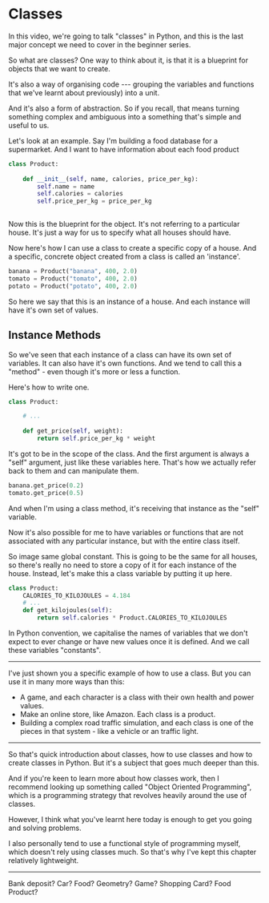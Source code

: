 # Classes

In this video, we're going to talk "classes" in Python, and this is the last major concept we need to cover in the beginner series.

So what are classes? One way to think about it, is that it is a blueprint for objects that we want to create.

It's also a way of organising code --- grouping the variables and functions that we've learnt about previously) into a unit.

And it's also a form of abstraction. So if you recall, that means turning something complex and ambiguous into a something that's simple and useful to us.

Let's look at an example. Say I'm building a food database for a supermarket. And I want to have information about each food product

```python
class Product:
	
	def __init__(self, name, calories, price_per_kg):
		self.name = name
		self.calories = calories
		self.price_per_kg = price_per_kg
	
```

Now this is the blueprint for the object. It's not referring to a particular house. It's just a way for us to specify what all houses should have.

Now here's how I can use a class to create a specific copy of a house. And a specific, concrete object created from a class is called an 'instance'.

```python
banana = Product("banana", 400, 2.0)
tomato = Product("tomato", 400, 2.0)
potato = Product("potato", 400, 2.0)
```

So here we say that this is an instance of a house. And each instance will have it's own set of values.

## Instance Methods

So we've seen that each instance of a class can have its own set of variables. It can also have it's own functions. And we tend to call this a "method" - even though it's more or less a function.

Here's how to write one.

```python
class Product:

	# ...
	
	def get_price(self, weight):
		return self.price_per_kg * weight
```

It's got to be in the scope of the class. And the first argument is always a "self" argument, just like these variables here. That's how we actually refer back to them and can manipulate them.

```python
banana.get_price(0.2)
tomato.get_price(0.5)
```

And when I'm using a class method, it's receiving that instance as the "self" variable.

Now it's also possible for me to have variables or functions that are not associated with any particular instance, but with the entire class itself.

So image same global constant. This is going to be the same for all houses, so there's really no need to store a copy of it for each instance of the house. Instead, let's make this a class variable by putting it up here.

```python
class Product:
	CALORIES_TO_KILOJOULES = 4.184
	# ...
	def get_kilojoules(self):
		return self.calories * Product.CALORIES_TO_KILOJOULES
```

In Python convention, we capitalise the names of variables that we don't expect to ever change or have new values once it is defined. And we call these variables "constants".

---

I've just shown you a specific example of how to use a class. But you can use it in many more ways than this:

* A game, and each character is a class with their own health and power values.
* Make an online store, like Amazon. Each class is a product.
* Building a complex road traffic simulation, and each class is one of the pieces in that system - like a vehicle or an traffic light.

---

So that's quick introduction about classes, how to use classes and how to create classes in Python. But it's a subject that goes much deeper than this. 

And if you're keen to learn more about how classes work, then I recommend looking up something called "Object Oriented Programming", which is a programming strategy that revolves heavily around the use of classes.

However, I think what you've learnt here today is enough to get you going and solving problems. 

I also personally tend to use a functional style of programming myself, which doesn't rely using classes much. So that's why I've kept this chapter relatively lightweight.

---
Bank deposit?
Car?
Food?
Geometry?
Game?
Shopping Card?
Food Product?